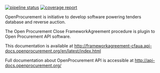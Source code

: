 [![pipeline status](https://gitlab.quintagroup.com/op/openprocurement.frameworkagreement.cfaua/badges/master/pipeline.svg)](https://gitlab.quintagroup.com/op/openprocurement.frameworkagreement.cfaua/commits/master)
[![coverage report](https://gitlab.quintagroup.com/op/openprocurement.frameworkagreement.cfaua/badges/master/coverage.svg)](https://gitlab.quintagroup.com/op/openprocurement.frameworkagreement.cfaua/commits/master)

OpenProcurement is initiative to develop software powering tenders database and reverse auction.

The Open Procurement Close FrameworkAgreement procedure is plugin to Open Procurement API software.

This documentation is available at http://frameworkagreement-cfaua.api-docs.openprocurement.org/en/latest/index.html

Full documentation about OpenProcurement API is accessible at http://api-docs.openprocurement.org/
